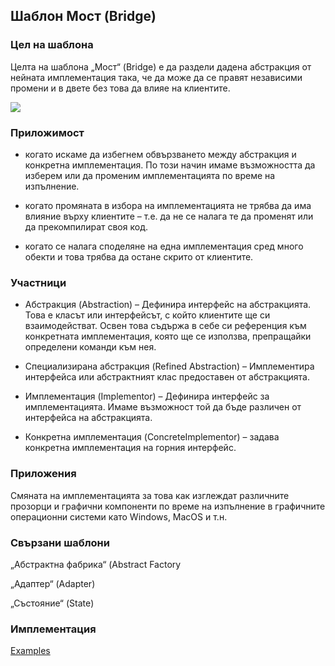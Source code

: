 ## Шаблон Мост (Bridge) ##

### Цел на шаблона ###

Целта на шаблона „Мост“ (Bridge) е да раздели дадена абстракция от нейната имплементация така, че да може да се правят независими промени и в двете без това да влияе на клиентите.

![](https://github.com/vesheff/Telerik/blob/master/08.High%20Quality%20Code/16.StructuralPatterns/img/bridge.jpg)

### Приложимост ###

- когато искаме да избегнем обвързването между абстракция и конкретна имплементация. По този начин имаме възможността да изберем или да променим имплементацията по време на изпълнение.

- когато промяната в избора на имплементацията не трябва да има влияние върху клиентите – т.е. да не се налага те да променят или да прекомпилират своя код.

- когато се налага споделяне на една имплементация сред много обекти и това трябва да остане скрито от клиентите.

### Участници ###

- Абстракция (Abstraction) – Дефинира интерфейс на абстракцията. Това е класът или интерфейсът, с който клиентите ще си взаимодействат. Освен това съдържа в себе си референция към конкретната имплементация, която ще се използва, препращайки определени команди към нея.

- Специализирана абстракция (Refined Abstraction) – Имплементира интерфейса или абстрактният клас предоставен от абстракцията. 

-  Имплементация (Implementor) – Дефинира интерфейс за имплементацията. Имаме възможност той да бъде различен от интерфейса на абстракцията.

- Конкретна имплементация (ConcreteImplementor) – задава конкретна имплементация на горния интерфейс. 


### Приложения ###
Смяната на имплементацията за това как изглеждат различните прозорци и графични компоненти по време на изпълнение в графичните операционни системи като Windows, MacOS и т.н. 

### Свързани шаблони ###
„Абстрактна фабрика“ (Abstract Factory

„Адаптер“ (Adapter) 

„Състояние“ (State) 

### Имплементация ###

[Examples](https://github.com/vesheff/Telerik/tree/master/08.High%20Quality%20Code/DesignPatterns-Examples)

```c#
    
```
